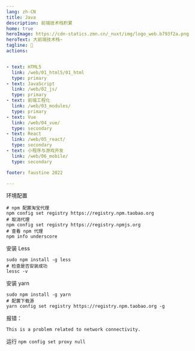 ```yaml
---
lang: zh-CN
title: Java
description: 前端技术栈积累
home: true
heroImage: https://cdn-statics.zmn.cn/_nuxt/img/logo_web.b793f2a.png
heroText: 大前端技术栈~
tagline: 💎
actions:


- text: HTML5
  link: /web/01_html5/01_html
  type: primary
- text: JavaScript
  link: /web/02_js/
  type: primary
- text: 前端工程化
  link: /web/03_modules/
  type: primary
- text: Vue
  link: /web/04_vue/
  type: secondary
- text: React
  link: /web/05_react/
  type: secondary
- text: 小程序与游戏开发
  link: /web/06_mobile/
  type: secondary

footer: faustine 2022

---
```


环境配置

```shell
# npm 配置淘宝代理
npm config set registry https://registry.npm.taobao.org
# 取消代理
npm config set registry https://registry.npmjs.org
# 查看 npm 代理
npm info underscore
```

安装 Less

```shell
sudo npm install -g less
# 检查是否安装成功
lessc -v
```

安装 yarn

```shell
sudo npm install -g yarn
# 配置下载源
yarn config set registry https://registry.npm.taobao.org -g
```

报错：

```text
This is a problem related to network connectivity.
```

运行 `npm config set proxy null` 

